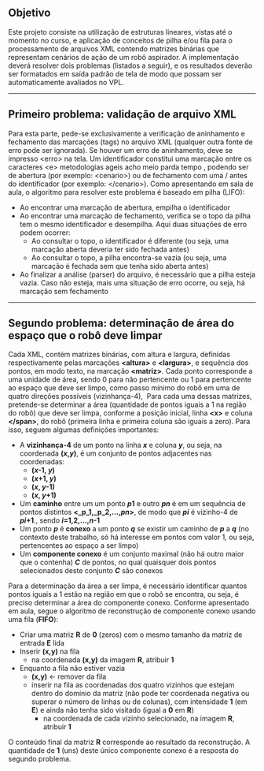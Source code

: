 ## Objetivo

Este projeto consiste na utilização de estruturas lineares, vistas até o momento no curso, e aplicação de conceitos de pilha e/ou fila para o processamento de arquivos XML contendo matrizes binárias que representam cenários de ação de um robô aspirador. A implementação deverá resolver dois problemas (listados a seguir), e os resultados deverão ser formatados em saída padrão de tela de modo que possam ser automaticamente avaliados no VPL.

---

## **Primeiro problema**: validação de arquivo XML

Para esta parte, pede-se exclusivamente a verificação de aninhamento e fechamento das marcações (tags) no arquivo XML (qualquer outra fonte de erro pode ser ignorada). Se houver um erro de aninhamento, deve se impresso \<erro\> na tela. Um identificador constitui uma marcação entre os caracteres \<e\> <span>metodologias ageis acho meio parda tempo
, podendo ser de abertura (por exemplo: \<cenario\>) ou de fechamento com uma / antes do identificador (por exemplo: \</cenario\>). Como apresentando em sala de aula, o algoritmo para resolver este problema é baseado em pilha (LIFO):

- Ao encontrar uma marcação de abertura, empilha o identificador
- Ao encontrar uma marcação de fechamento, verifica se o topo da pilha tem o mesmo identificador e desempilha. Aqui duas situações de erro podem ocorrer:
	- Ao consultar o topo, o identificador é diferente (ou seja, uma marcação aberta deveria ter sido fechada antes)
	- Ao consultar o topo, a pilha encontra-se vazia (ou seja, uma marcação é fechada sem que tenha sido aberta antes)
- Ao finalizar a análise (parser) do arquivo, é necessário que a pilha esteja vazia. Caso não esteja, mais uma situação de erro ocorre, ou seja, há marcação sem fechamento

---

## **Segundo problema:** determinação de área do espaço que o robô deve limpar  

Cada XML, contém matrizes binárias, com altura e largura, definidas respectivamente pelas marcações **\<altura\>** e **\<largura\>**, e sequência dos pontos, em modo texto, na marcação **\<matriz\>**. Cada ponto corresponde a uma unidade de área, sendo 0 para não pertencente ou 1 para pertencente ao espaço que deve ser limpo, como passo mínimo do robô em uma de quatro direções possíveis (vizinhança-4),  Para cada uma dessas matrizes, pretende-se determinar a área (quantidade de pontos iguais a 1 na região do robô) que deve ser limpa, conforme a posição inicial, linha **\<x\>** e coluna **\</span\>**, do robô (primeira linha e primeira coluna são iguais a zero). Para isso, seguem algumas definições importantes:

- A **vizinhança-4** de um ponto na linha _**x**_ e coluna _**y**_, ou seja, na coordenada **(_x_,_y_)**, é um conjunto de pontos adjacentes nas coordenadas:
    - **(_x_-1, _y_)**
    - **(_x_+1, _y_)**
    - **(_x_, _y_-1)**
    - **(_x_, _y_+1)**
- Um **caminho** entre um um ponto _**p**_**1** e outro _**pn**_ é em um sequência de pontos distintos **<_p_1,_p_2,...,_pn_>**, de modo que _**pi**_ é vizinho-4 de _**pi**_**+1**., sendo **_i_=1,2,...,_n_-1**
- Um ponto **_p_** é **conexo** a um ponto _**q**_ se existir um caminho de _**p**_ a _**q**_ (no contexto deste trabalho, só há interesse em pontos com valor 1, ou seja, pertencentes ao espaço a ser limpo)
- Um **componente conexo** é um conjunto maximal (não há outro maior que o contenha) _**C**_ de pontos, no qual quaisquer dois pontos selecionados deste conjunto _**C**_ são conexos

Para a determinação da área a ser limpa, é necessário identificar quantos pontos iguais a 1 estão na região em que o robô se encontra, ou seja, é preciso determinar a área do componente conexo. Conforme apresentado em aula, segue o algoritmo de reconstrução de componente conexo usando uma fila (**FIFO**):

- Criar uma matriz **R** de **0** (zeros) com o mesmo tamanho da matriz de entrada **E** lida
- Inserir **(x,y)** na fila
    - na coordenada **(x,y)** da imagem **R**, atribuir **1**
- Enquanto a fila não estiver vazia
    - **(x,y)** ← remover da fila
    - inserir na fila as coordenadas dos quatro vizinhos que estejam dentro do domínio da matriz (não pode ter coordenada negativa ou superar o número de linhas ou de colunas), com intensidade **1** (em **E**) e ainda não tenha sido visitado (igual a **0** em **R**)
        - na coordenada de cada vizinho selecionado, na imagem **R**, atribuir **1**

O conteúdo final da matriz **R** corresponde ao resultado da reconstrução. A quantidade de **1** (uns) deste único componente conexo é a resposta do segundo problema.
